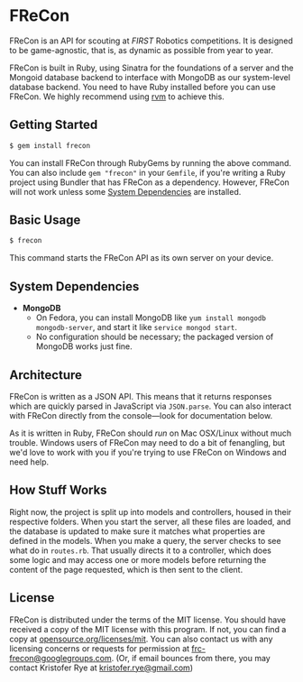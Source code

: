# FReCon

FReCon is an API for scouting at *FIRST* Robotics competitions.
It is designed to be game-agnostic, that is, as dynamic as possible from year to year.

FReCon is built in Ruby, using Sinatra for the foundations of a server and the Mongoid database backend to interface with MongoDB as our system-level database backend.
You need to have Ruby installed before you can use FReCon.
We highly recommend using [rvm][rvm] to achieve this.

## Getting Started

```sh
$ gem install frecon
```

You can install FReCon through RubyGems by running the above command.
You can also include `gem "frecon"` in your `Gemfile`, if you're writing a Ruby project using Bundler that has FReCon as a dependency.
However, FReCon will not work unless some [System Dependencies](#system-dependencies) are installed.

## Basic Usage

```sh
$ frecon
```

This command starts the FReCon API as its own server on your device.


## System Dependencies

* **MongoDB**
  - On Fedora, you can install MongoDB like `yum install mongodb mongodb-server`, and start it like `service mongod start`.
  - No configuration should be necessary; the packaged version of MongoDB works just fine.

## Architecture

FReCon is written as a JSON API.
This means that it returns responses which are quickly parsed in JavaScript via `JSON.parse`.
You can also interact with FReCon directly from the console&mdash;look for documentation below.

As it is written in Ruby, FReCon should *run* on Mac OSX/Linux without much trouble.
Windows users of FReCon may need to do a bit of fenangling, but we'd love to work with you if you're trying to use FReCon on Windows and need help.

## How Stuff Works

Right now, the project is split up into models and controllers, housed in their respective folders.
When you start the server, all these files are loaded, and the database is updated to make sure it matches what properties are defined in the models.
When you make a query, the server checks to see what do in `routes.rb`.
That usually directs it to a controller, which does some logic and may access one or more models before returning the content of the page requested, which is then sent to the client.

## License

FReCon is distributed under the terms of the MIT license.
You should have received a copy of the MIT license with this program.
If not, you can find a copy at [opensource.org/licenses/mit][mit].
You can also contact us with any licensing concerns or requests for permission at [frc-frecon@googlegroups.com][frc-frecon-mail].
(Or, if email bounces from there, you may contact Kristofer Rye at [kristofer.rye@gmail.com][kristofer-rye-mail])

[rvm]: http://rvm.io
[ruby]: https://www.ruby-lang.org/en/
[mit]: http://opensource.org/license/mit
[frc-frecon-mail]: mailto:frc-frecon@googlegroups.com
[kristofer-rye-mail]: mailto:kristofer.rye@gmail.com

